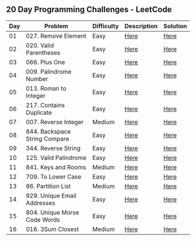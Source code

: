 ## 20 Day Programming Challenges - LeetCode



| Day | Problem                       | Difficulty | Description                                                                             | Solution                                                                                                              |
|-----|-------------------------------|------------|-----------------------------------------------------------------------------------------|-----------------------------------------------------------------------------------------------------------------------|
| 01  | 027. Remove Element           | Easy       | [Here](https://github.com/CleuJunior/20-Days-LeetCode/tree/main/RemoveElement)          | [Here](https://github.com/CleuJunior/20-Days-LeetCode/blob/main/RemoveElement/src/main/java/RemoveElements.java)      |
| 02  | 020. Valid Parentheses        | Easy       | [Here](https://github.com/CleuJunior/20-Days-LeetCode/tree/main/ValidParentheses)       | [Here](https://github.com/CleuJunior/20-Days-LeetCode/blob/main/ValidParentheses/src/main/java/ValidParentheses.java) |
| 03  | 066. Plus One                 | Easy       | [Here](https://github.com/CleuJunior/20-Days-LeetCode/tree/main/PlusOne)                | [Here](https://github.com/CleuJunior/20-Days-LeetCode/blob/main/PlusOne/src/main/java/PlusOne.java)                   |
| 04  | 009. Palindrome Number        | Easy       | [Here](https://github.com/CleuJunior/20-Days-LeetCode/tree/main/PalindromeNumber)       | [Here](https://github.com/CleuJunior/20-Days-LeetCode/blob/main/PalindromeNumber/src/main/Solution.java)              |
| 05  | 013. Roman to Integer         | Easy       | [Here](https://github.com/CleuJunior/20-Days-LeetCode/tree/main/RomantoInteger)         | [Here](https://github.com/CleuJunior/20-Days-LeetCode/blob/main/RomantoInteger/src/main/java/Solution.java)           |
| 06  | 217. Contains Duplicate       | Easy       | [Here](https://github.com/CleuJunior/20-Days-LeetCode/tree/main/ContainsDuplicate)      | [Here](https://github.com/CleuJunior/20-Days-LeetCode/blob/main/ContainsDuplicate/src/main/java/Solution.java)        |
| 07  | 007. Reverse Integer          | Medium     | [Here](https://github.com/CleuJunior/20-Days-LeetCode/tree/main/ReverseInteger)         | [Here](https://github.com/CleuJunior/20-Days-LeetCode/blob/main/ReverseInteger/src/main/java/Solution.java)           |
| 08  | 844. Backspace String Compare | Easy       | [Here](https://github.com/CleuJunior/20-Days-LeetCode/tree/main/BackspaceStringCompare) | [Here](https://github.com/CleuJunior/20-Days-LeetCode/blob/main/BackspaceStringCompare/src/main/java/Solution.java)   |
| 09  | 344. Reverse String           | Easy       | [Here](https://github.com/CleuJunior/20-Days-LeetCode/tree/main/ReverseString)          | [Here](https://github.com/CleuJunior/20-Days-LeetCode/blob/main/ReverseString/src/main/java/Solution.java)            |
| 10  | 125. Valid Palindrome         | Easy       | [Here](https://github.com/CleuJunior/20-Days-LeetCode/tree/main/ValidPalindrome)        | [Here](https://github.com/CleuJunior/20-Days-LeetCode/blob/main/ValidPalindrome/src/main/Solution.java)               |
| 11  | 841. Keys and Rooms           | Medium     | [Here](https://github.com/CleuJunior/20-Days-LeetCode/tree/main/KeysAndRooms)           | [Here](https://github.com/CleuJunior/20-Days-LeetCode/blob/main/KeysAndRooms/src/main/java/Solution.java)             |
| 12  | 709. To Lower Case            | Easy       | [Here](https://github.com/CleuJunior/20-Days-LeetCode/tree/main/ToLowerCase)            | [Here](https://github.com/CleuJunior/20-Days-LeetCode/blob/main/ToLowerCase/src/main/java/Solution.java)              |
| 13  | 86. Partition List            | Medium     | [Here](https://github.com/CleuJunior/20-Days-LeetCode/tree/main/PartitionList)          | [Here](https://github.com/CleuJunior/20-Days-LeetCode/blob/main/PartitionList/src/main/java/Solution.java)            |
| 14  | 929. Unique Email Addresses   | Easy       | [Here](https://github.com/CleuJunior/20-Days-LeetCode/tree/main/UniqueEmailAddresses)   | [Here](https://github.com/CleuJunior/20-Days-LeetCode/blob/main/UniqueEmailAddresses/src/main/java/Solution.java)     |
| 15  | 804. Unique Morse Code Words  | Easy       | [Here](https://github.com/CleuJunior/20-Days-LeetCode/tree/main/UniqueMorseCodeWords)   | [Here](https://github.com/CleuJunior/20-Days-LeetCode/blob/main/UniqueMorseCodeWords/src/main/java/Solution.java)     |
| 16  | 016. 3Sum Closest             | Medium     | [Here](https://github.com/CleuJunior/20-Days-LeetCode/tree/main/UniqueMorseCodeWords)   | [Here](https://github.com/CleuJunior/20-Days-LeetCode/blob/main/UniqueMorseCodeWords/src/main/java/Solution.java)     |

